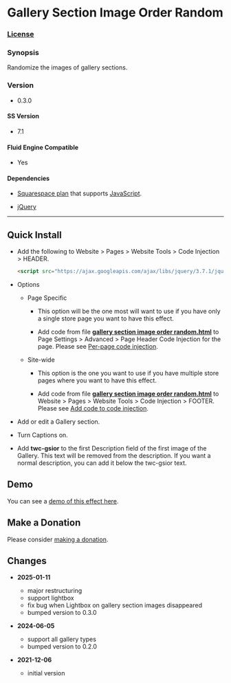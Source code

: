 # Gallery Section Image Order Random

### [License][1]

### Synopsis

Randomize the images of gallery sections.

### Version

  * 0.3.0

#### SS Version

  * 7.1

#### Fluid Engine Compatible

  * Yes

#### Dependencies

  * [Squarespace plan][2] that supports [JavaScript][3].
  
  * [jQuery][4]

---

## Quick Install

* Add the following to Website > Pages > Website Tools > Code Injection >
  HEADER.
  
  ```html
  <script src="https://ajax.googleapis.com/ajax/libs/jquery/3.7.1/jquery.min.js"></script>
  ```
  
* Options

  * Page Specific
  
    * This option will be the one most will want to use if you have only a
      single store page you want to have this effect.
      
    * Add code from file **[gallery section image order random.html][5]** to
      Page Settings > Advanced > Page Header Code Injection for the page. Please
      see [Per-page code injection][6].
      
  * Site-wide
  
    * This option is the one you want to use if you have multiple store pages
      where you want to have this effect.
      
    * Add code from file **[gallery section image order random.html][5]** to
      Website > Pages > Website Tools > Code Injection > FOOTER. Please see [Add
      code to code injection][7].
      
* Add or edit a Gallery section.

* Turn Captions on.

* Add **twc-gsior** to the first Description field of the first image of the
  Gallery. This text will be removed from the description. If you want a normal
  description, you can add it below the twc-gsior text.

## Demo

You can see a [demo of this effect here][8].

## Make a Donation

Please consider [making a donation][9].

## Changes

* **2025-01-11**

  * major restructuring
  * support lightbox
  * fix bug when Lightbox on gallery section images disappeared
  * bumped version to 0.3.0
  
* **2024-06-05**

  * support all gallery types
  * bumped version to 0.2.0
  
* **2021-12-06**

  * initial version

[1]: https://github.com/tomsWebConsulting/twcsl/blob/main/LICENSE.txt#L1
[2]: https://www.squarespace.com/pricing
[3]: https://en.wikipedia.org/wiki/JavaScript
[4]: https://jquery.com/
[5]: gallery%20section%20image%20order%20random.html#L1
[6]: https://support.squarespace.com/hc/en-us/articles/205815908-Using-code-injection#toc-per-page-code-injection
[7]: https://support.squarespace.com/hc/en-us/articles/205815908-Using-code-injection#toc-add-code-to-code-injection
[8]: https://toms-web-consulting-demos.squarespace.com/gallery-section-image-order-random?password=twcdemos
[9]: https://github.com/tomsWebConsulting/twcsl#make-a-donation
